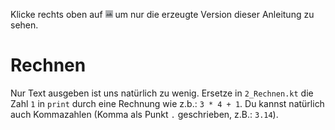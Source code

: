 Klicke rechts oben auf ![](../../../../images/LayoutPreviewOnly.png) um nur die erzeugte Version dieser Anleitung zu sehen.

# Rechnen

Nur Text ausgeben ist uns natürlich zu wenig.
Ersetze in `2_Rechnen.kt` die Zahl `1` in `print` durch eine Rechnung wie z.b.: `3 * 4 + 1`.
Du kannst natürlich auch Kommazahlen (Komma als Punkt `.` geschrieben, z.B.: `3.14`).